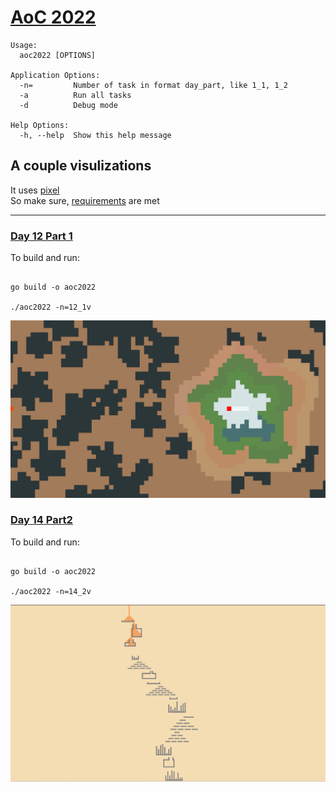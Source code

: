 # [AoC 2022](https://adventofcode.com/2022)

```
Usage:
  aoc2022 [OPTIONS]

Application Options:
  -n=         Number of task in format day_part, like 1_1, 1_2
  -a          Run all tasks
  -d          Debug mode

Help Options:
  -h, --help  Show this help message
```

## A couple visulizations

It uses [pixel](https://github.com/faiface/pixel)  
So make sure, [requirements](https://github.com/faiface/pixel#requirements) are met

---

### [Day 12 Part 1](https://adventofcode.com/2022/day/12)

To build and run:

```shell

go build -o aoc2022

./aoc2022 -n=12_1v

```

![gif/d12p1.gif](gif/d12p1.gif)

### [Day 14 Part2](https://adventofcode.com/2022/day/14)

To build and run:

```shell

go build -o aoc2022

./aoc2022 -n=14_2v

```

![gif/d14p2.gif](gif/d14p2.gif)

